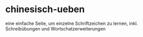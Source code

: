 # chinesisch-ueben
eine einfache Seite, um einzelne Schriftzeichen zu lernen, inkl. Schreibübungen und Wortschatzerweiterungen
